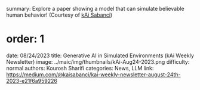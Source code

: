 summary: Explore a paper showing a model that can simulate believable human behavior! (Courtesy of [kAi Sabanci](https://kaisabanci.com/))
# order: 1
date: 08/24/2023
title: Generative AI in Simulated Environments (kAi Weekly Newsletter)
image: ../maic/img/thumbnails/kAi-Aug24-2023.png
difficulty: normal
authors: Kourosh Sharifi
categories: News, LLM
link: https://medium.com/@kaisabanci/kai-weekly-newsletter-august-24th-2023-e21f6a959226
